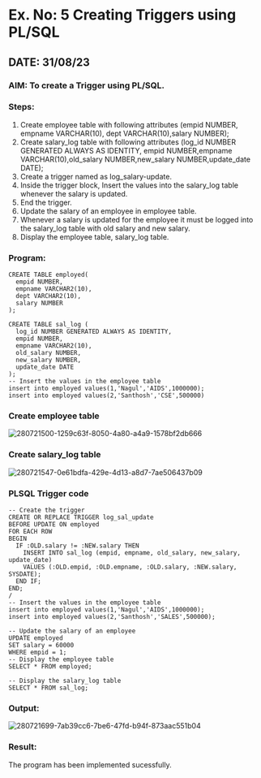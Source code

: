 # Ex. No: 5 Creating Triggers using PL/SQL
## DATE: 31/08/23

### AIM: To create a Trigger using PL/SQL.

### Steps:
1. Create employee table with following attributes (empid NUMBER, empname VARCHAR(10), dept VARCHAR(10),salary NUMBER);
2. Create salary_log table with following attributes (log_id NUMBER GENERATED ALWAYS AS IDENTITY, empid NUMBER,empname VARCHAR(10),old_salary NUMBER,new_salary NUMBER,update_date DATE);
3. Create a trigger named as log_salary-update.
4. Inside the trigger block, Insert the values into the salary_log table whenever the salary is updated.
5. End the trigger.
6. Update the salary of an employee in employee table.
7. Whenever a salary is updated for the employee it must be logged into the salary_log table with old salary and new salary.
8. Display the employee table, salary_log table.

### Program:
```
CREATE TABLE employed(
  empid NUMBER,
  empname VARCHAR2(10),
  dept VARCHAR2(10),
  salary NUMBER
);

CREATE TABLE sal_log (
  log_id NUMBER GENERATED ALWAYS AS IDENTITY,
  empid NUMBER,
  empname VARCHAR2(10),
  old_salary NUMBER,
  new_salary NUMBER,
  update_date DATE
);
-- Insert the values in the employee table
insert into employed values(1,'Nagul','AIDS',1000000);
insert into employed values(2,'Santhosh','CSE',500000)
```
### Create employee table
![280721500-1259c63f-8050-4a80-a4a9-1578bf2db666](https://github.com/MaithreyanDinakaran/Ex-5-Creating-Triggers-using-PL-SQL/assets/119104032/e71344a8-3747-45cf-9e61-aa7ef3360139)

### Create salary_log table
![280721547-0e61bdfa-429e-4d13-a8d7-7ae506437b09](https://github.com/MaithreyanDinakaran/Ex-5-Creating-Triggers-using-PL-SQL/assets/119104032/49a6ef34-d94b-400c-8294-d8397bcdc68b)

### PLSQL Trigger code
```
-- Create the trigger
CREATE OR REPLACE TRIGGER log_sal_update
BEFORE UPDATE ON employed
FOR EACH ROW
BEGIN
  IF :OLD.salary != :NEW.salary THEN
    INSERT INTO sal_log (empid, empname, old_salary, new_salary, update_date)
    VALUES (:OLD.empid, :OLD.empname, :OLD.salary, :NEW.salary, SYSDATE);
  END IF;
END;
/
-- Insert the values in the employee table
insert into employed values(1,'Nagul','AIDS',1000000);
insert into employed values(2,'Santhosh','SALES',500000);

-- Update the salary of an employee
UPDATE employed
SET salary = 60000
WHERE empid = 1;
-- Display the employee table
SELECT * FROM employed;

-- Display the salary_log table
SELECT * FROM sal_log;
```
### Output:
![280721699-7ab39cc6-7be6-47fd-b94f-873aac551b04](https://github.com/MaithreyanDinakaran/Ex-5-Creating-Triggers-using-PL-SQL/assets/119104032/3646f9e1-46d3-4e78-b5b9-805d46c54a69)

### Result:
The program has been implemented sucessfully.
